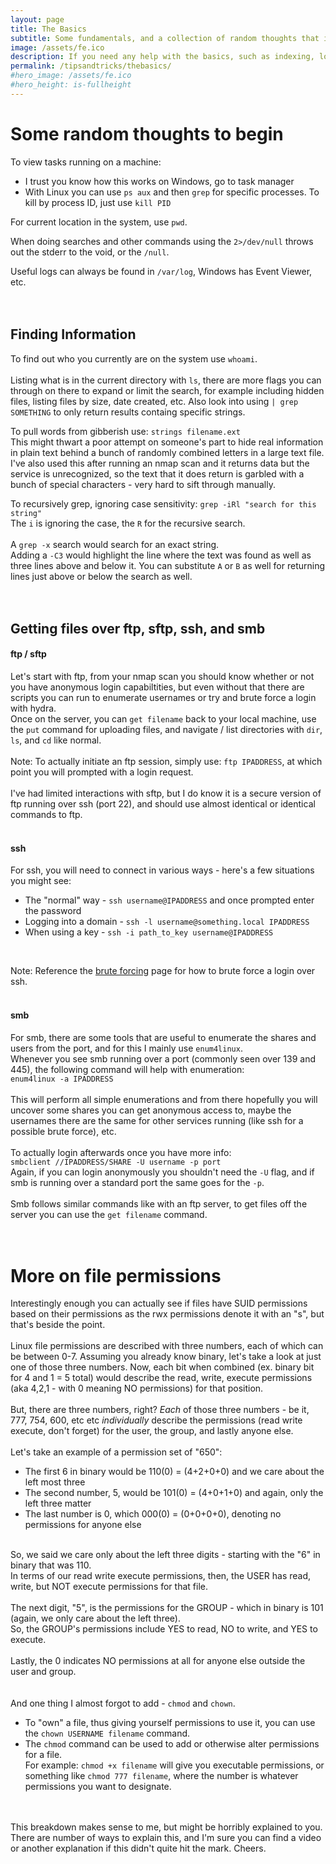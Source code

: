 ```yaml
---
layout: page
title: The Basics
subtitle: Some fundamentals, and a collection of random thoughts that individually aren't enough to warrant their own page
image: /assets/fe.ico
description: If you need any help with the basics, such as indexing, locating stuff, anything not directly related to pen testing, but essential to know
permalink: /tipsandtricks/thebasics/
#hero_image: /assets/fe.ico
#hero_height: is-fullheight
--- 
```


# Some random thoughts to begin

To view tasks running on a machine:<br>
- I trust you know how this works on Windows, go to task manager
- With Linux you can use `ps aux` and then `grep` for specific processes. To kill by process ID, just use `kill PID`


For current location in the system, use `pwd`.

When doing searches and other commands using the `2>/dev/null` throws out the stderr to the void, or the `/null`.

Useful logs can always be found in `/var/log`, Windows has Event Viewer, etc.
<br><br><br>

## Finding Information

To find out who you currently are on the system use `whoami`.
<br><br>
Listing what is in the current directory with `ls`, there are more flags you can through on there to expand or limit the search, for example including hidden files, listing files by size, date created, etc. Also look into using `| grep SOMETHING` to only return results containg specific strings.

To pull words from gibberish use: `strings filename.ext`<br>
This might thwart a poor attempt on someone's part to hide real information in plain text behind a bunch of randomly combined letters in a large text file. I've also used this after running an nmap scan and it returns data but the service is unrecognized, so the text that it does return is garbled with a bunch of special characters - very hard to sift through manually.

To recursively grep, ignoring case sensitivity: `grep -iRl "search for this string"`<br>
The `i` is ignoring the case, the `R` for the recursive search.<br><br>
A `grep -x` search would search for an exact string.<br>
Adding a `-C3` would highlight the line where the text was found as well as three lines above and below it. You can substitute `A` or `B` as well for returning lines just above or below the search as well.<br><br>
<br>

## Getting files over ftp, sftp, ssh, and smb

#### ftp / sftp
Let's start with ftp, from your nmap scan you should know whether or not you have anonymous login capabiltities, but even without that there are scripts you can run to enumerate usernames or try and brute force a login with hydra.<br>
Once on the server, you can `get filename` back to your local machine, use the `put` command for uploading files, and navigate / list directories with `dir`, `ls`, and `cd` like normal.<br><br>
Note: To actually initiate an ftp session, simply use: `ftp IPADDRESS`, at which point you will prompted with a login request.
<br><br>
I've had limited interactions with sftp, but I do know it is a secure version of ftp running over ssh (port 22), and should use almost identical or identical commands to ftp.
<br><br>
#### ssh
For ssh, you will need to connect in various ways - here's a few situations you might see:<br>
- The "normal" way - `ssh username@IPADDRESS` and once prompted enter the password
- Logging into a domain - `ssh -l username@something.local IPADDRESS`
- When using a key - `ssh -i path_to_key username@IPADDRESS`
<br>

Note: Reference the [brute forcing](/tipsandtricks/bruteforcing/) page for how to brute force a login over ssh.
<br><br>
#### smb
For smb, there are some tools that are useful to enumerate the shares and users from the port, and for this I mainly use `enum4linux`.<br>
Whenever you see smb running over a port (commonly seen over 139 and 445), the following command will help with enumeration:<br>
`enum4linux -a IPADDRESS`<br><br>
This will perform all simple enumerations and from there hopefully you will uncover some shares you can get anonymous access to, maybe the usernames there are the same for other services running (like ssh for a possible brute force), etc.<br><br>
To actually login afterwards once you have more info:<br>
`smbclient //IPADDRESS/SHARE -U username -p port`<br>
Again, if you can login anonymously you shouldn't need the `-U` flag, and if smb is running over a standard port the same goes for the `-p`.<br><br>
Smb follows similar commands like with an ftp server, to get files off the server you can use the `get filename` command.
<br><br><br>

# More on file permissions
Interestingly enough you can actually see if files have SUID permissions based on their permissions as the rwx permissions denote it with an "s", but that's beside the point.
<br><br>
Linux file permissions are described with three numbers, each of which can be between 0-7. Assuming you already know binary, let's take a look at just one of those three numbers. Now, each bit when combined (ex. binary bit for 4 and 1 = 5 total) would describe the read, write, execute permissions (aka 4,2,1 - with 0 meaning NO permissions) for that position.<br><br>
But, there are three numbers, right? _Each_   of those three numbers - be it, 777, 754, 600, etc etc _individually_ describe the permissions (read write execute, don't forget) for the user, the group, and lastly anyone else.<br><br>
Let's take an example of a permission set of "650":
- The first 6 in binary would be 110(0) = (4+2+0+0) and we care about the left most three
- The second number, 5, would be 101(0) = (4+0+1+0) and again, only the left three matter
- The last number is 0, which 000(0) = (0+0+0+0), denoting no permissions for anyone else
<br><br>

So, we said we care only about the left three digits - starting with the "6" in binary that was 110.<br>
In terms of our read write execute permissions, then, the USER has read, write, but NOT execute permissions for that file.
<br><br>
The next digit, "5", is the permissions for the GROUP - which in binary is 101 (again, we only care about the left three).<br>
So, the GROUP's permissions include YES to read, NO to write, and YES to execute.<br><br>
Lastly, the 0 indicates NO permissions at all for anyone else outside the user and group.<br><br><br>
And one thing I almost forgot to add - `chmod` and `chown`.<br>
- To "own" a file, thus giving yourself permissions to use it, you can use the `chown USERNAME filename` command.<br>
- The `chmod` command can be used to add or otherwise alter permissions for a file.<br>
For example: `chmod +x filename` will give you executable permissions, or something like `chmod 777 filename`, where the number is whatever permissions you want to designate.<br><br><br>

This breakdown makes sense to me, but might be horribly explained to you. There are number of ways to explain this, and I'm sure you can find a video or another explanation if this didn't quite hit the mark. Cheers.
<br>
